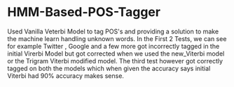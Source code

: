 # HMM-Based-POS-Tagger
Used Vanilla Veterbi Model to tag POS's and providing a solution to make the machine learn handling unknown words. 
In the First 2 Tests, we can see for example Twitter , Google and a few more got incorrectly tagged in the initial Virerbi Model but got corrected when we used the new_Viterbi 
model or the Trigram Viterbi modified model.
The third test however got correctly tagged on both the models which when given the accuracy says initial Viterbi had 90% accuracy makes sense.
